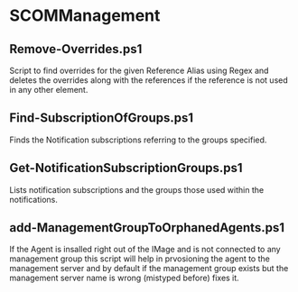 # SCOMManagement

## Remove-Overrides.ps1
Script to find overrides for the given Reference Alias using Regex and deletes the overrides along with the references if the reference is not used in any other element.

## Find-SubscriptionOfGroups.ps1
Finds the Notification subscriptions referring to the groups specified.

## Get-NotificationSubscriptionGroups.ps1
Lists notification subscriptions and the groups those used within the notifications.

## add-ManagementGroupToOrphanedAgents.ps1
If the Agent is insalled right out of the IMage and is not connected to any management group this script will help in prvosioning the agent to the management server and by default if the management group exists but the management server name is wrong (mistyped before) fixes it. 
